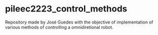# pileec2223_control_methods
Repository made by José Guedes with the objective of implementation of various methods of controlling a omnidiretional robot.
